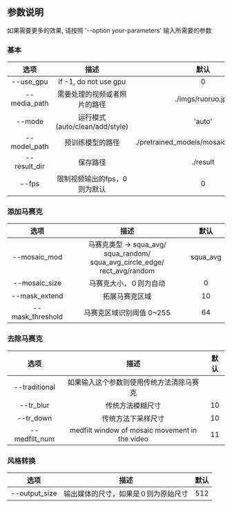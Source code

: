 ## 参数说明
如果需要更多的效果,  请按照 '--option your-parameters' 输入所需要的参数

### 基本

|    选项    |        描述         |                 默认                 |
| :----------: | :------------------------: | :-------------------------------------: |
|  --use_gpu   |   if -1, do not use gpu    |                    0                    |
| --media_path | 需要处理的视频或者照片的路径 |            ./imgs/ruoruo.jpg            |
|    --mode    |    运行模式(auto/clean/add/style)    |                 'auto'                  |
| --model_path |   预训练模型的路径    | ./pretrained_models/mosaic/add_face.pth |
| --result_dir | 保存路径 |                 ./result          |
|    --fps    |    限制视频输出的fps，0则为默认    |                 0                  |

### 添加马赛克

|    选项    |        描述       |                 默认                 |
| :----------: | :------------------------: | :-------------------------------------: |
| --mosaic_mod | 马赛克类型 -> squa_avg/ squa_random/ squa_avg_circle_edge/ rect_avg/random |                    squa_avg                    |
| --mosaic_size | 马赛克大小，０则为自动 |            0            |
|    --mask_extend    |    拓展马赛克区域    |         10  |
| --mask_threshold | 马赛克区域识别阈值 0~255 | 64 |

### 去除马赛克

|    选项    |        描述       |                 默认                 |
| :----------: | :------------------------: | :-------------------------------------: |
| --traditional | 如果输入这个参数则使用传统方法清除马赛克 |                                        |
| --tr_blur | 传统方法模糊尺寸 |            10            |
|    --tr_down    |    传统方法下采样尺寸    |         10  |
| --medfilt_num | medfilt window of mosaic movement in the video | 11 |

### 风格转换

|    选项    |        描述       |                 默认                 |
| :----------: | :------------------------: | :-------------------------------------: |
| --output_size | 输出媒体的尺寸，如果是０则为原始尺寸 |512|